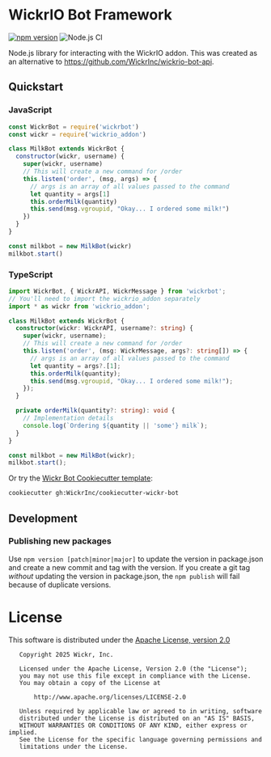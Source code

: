 # WickrIO Bot Framework
[![npm version](https://badge.fury.io/js/wickrbot.svg)](https://badge.fury.io/js/wickrbot) ![Node.js CI](https://github.com/WickrInc/wickrio-bot-framework/workflows/Node.js%20CI/badge.svg)

Node.js library for interacting with the WickrIO addon. This was created as an alternative to https://github.com/WickrInc/wickrio-bot-api.

## Quickstart

### JavaScript

```javascript
const WickrBot = require('wickrbot')
const wickr = require('wickrio_addon')

class MilkBot extends WickrBot {
  constructor(wickr, username) {
    super(wickr, username)
    // This will create a new command for /order
    this.listen('order', (msg, args) => {
      // args is an array of all values passed to the command
      let quantity = args[1]
      this.orderMilk(quantity)
      this.send(msg.vgroupid, "Okay... I ordered some milk!")
    })
  }
}

const milkbot = new MilkBot(wickr)
milkbot.start()
```

### TypeScript

```typescript
import WickrBot, { WickrAPI, WickrMessage } from 'wickrbot';
// You'll need to import the wickrio_addon separately
import * as wickr from 'wickrio_addon';

class MilkBot extends WickrBot {
  constructor(wickr: WickrAPI, username?: string) {
    super(wickr, username);
    // This will create a new command for /order
    this.listen('order', (msg: WickrMessage, args?: string[]) => {
      // args is an array of all values passed to the command
      let quantity = args?.[1];
      this.orderMilk(quantity);
      this.send(msg.vgroupid, "Okay... I ordered some milk!");
    });
  }

  private orderMilk(quantity?: string): void {
    // Implementation details
    console.log(`Ordering ${quantity || 'some'} milk`);
  }
}

const milkbot = new MilkBot(wickr);
milkbot.start();
```

Or try the [Wickr Bot Cookiecutter template](https://github.com/WickrInc/cookiecutter-wickr-bot):

```bash
cookiecutter gh:WickrInc/cookiecutter-wickr-bot
```

## Development

### Publishing new packages

Use `npm version [patch|minor|major]` to update the version in package.json and create a new commit and tag with the version. If you create a git tag *without* updating the version in package.json, the `npm publish` will fail because of duplicate versions.

# License

This software is distributed under the [Apache License, version 2.0](https://www.apache.org/licenses/LICENSE-2.0.html)

```
   Copyright 2025 Wickr, Inc.

   Licensed under the Apache License, Version 2.0 (the "License");
   you may not use this file except in compliance with the License.
   You may obtain a copy of the License at

       http://www.apache.org/licenses/LICENSE-2.0

   Unless required by applicable law or agreed to in writing, software
   distributed under the License is distributed on an "AS IS" BASIS,
   WITHOUT WARRANTIES OR CONDITIONS OF ANY KIND, either express or implied.
   See the License for the specific language governing permissions and
   limitations under the License.
```
